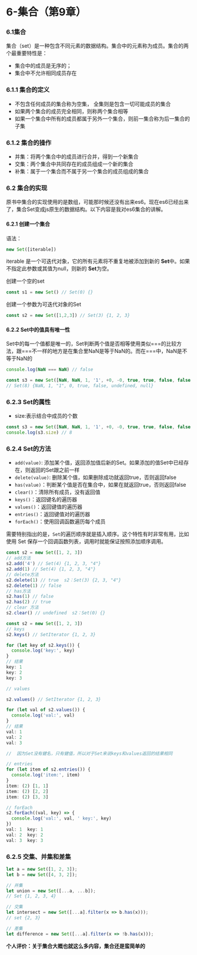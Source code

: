 # 6-集合（第9章）



### 6.1集合

集合（set）是一种包含不同元素的数据结构。集合中的元素称为成员。集合的两个最重要特性是：

- 集合中的成员是无序的；
- 集合中不允许相同成员存在 

### 6.1.1 集合的定义

- 不包含任何成员的集合称为空集， 全集则是包含一切可能成员的集合 
- 如果两个集合的成员完全相同，则称两个集合相等 
- 如果一个集合中所有的成员都属于另外一个集合，则前一集合称为后一集合的子集 

### 6.1.2 集合的操作

- 并集：将两个集合中的成员进行合并，得到一个新集合 
- 交集：两个集合中共同存在的成员组成一个新的集合 
- 补集：属于一个集合而不属于另一个集合的成员组成的集合 

### 6.2 集合的实现

原书中集合的实现使用的是数组，可能那时候还没有出来es6。现在es6已经出来了，集合Set变成js原生的数据结构。以下内容是我对es6集合的讲解。

#### 6.2.1 创建一个集合

语法：

``` js
new Set([iterable])
```

iterable 是一个可迭代对象，它的所有元素将不重复地被添加到新的 **Set**中。如果不指定此参数或其值为null，则新的 **Set**为空。

创建一个空的set

```js
const s1 = new Set() // Set(0) {}
```

创建一个参数为可迭代对象的Set

```js
const s2 = new Set([1,2,3]) // Set(3) {1, 2, 3}
```



#### 6.2.2 Set中的值具有唯一性

Set中的每一个值都是唯一的，Set判断两个值是否相等使用类似===的比较方法，跟===不一样的地方是在集合里NaN是等于NaN的。而在===中，NaN是不等于NaN的

```js
console.log(NaN === NaN) // false

const s3 = new Set([NaN, NaN, 1, '1', +0, -0, true, true, false, false, undefined, null]) 
// Set(8) {NaN, 1, "1", 0, true, false, undefined, null}
```



### 6.2.3 Set的属性

- size:表示结合中成员的个数

```js
const s3 = new Set([NaN, NaN, 1, '1', +0, -0, true, true, false, false, undefined, null]) 
console.log(s3.size) // 8
```

### 6.2.4 Set的方法

- `add(value)`: 添加某个值，返回添加值后新的Set。如果添加的值Set中已经存在，则返回的Set跟之前一样
- `delete(value)`: 删除某个值，如果删除成功就返回true，否则返回false
- `has(value)`：判断某个值是否在集合中，如果在就返回true，否则返回false
- `clear()`：清除所有成员，没有返回值
- `keys()`：返回键名的遍历器
- `values()`：返回键值的遍历器
- `entries()`：返回键值对的遍历器
- `forEach()`：使用回调函数遍历每个成员

需要特别指出的是，`Set`的遍历顺序就是插入顺序。这个特性有时非常有用，比如使用 Set 保存一个回调函数列表，调用时就能保证按照添加顺序调用。

```javascript
const s2 = new Set([1, 2, 3])
// add方法
s2.add('4') // Set(4) {1, 2, 3, "4"}
s2.add(1) // Set(4) {1, 2, 3, "4"}
// delete方法
s2.delete(1) // true  s2：Set(3) {2, 3, "4"}
s2.delete(1) // false
// has方法
s2.has(1) // false
s2.has(2) // true
// clear 方法
s2.clear() // undefined  s2：Set(0) {}
```

```javascript
const s2 = new Set([1, 2, 3])
// keys
s2.keys() // SetIterator {1, 2, 3}

for (let key of s2.keys()) {
  console.log('key:', key)
}
// 结果
key: 1
key: 2
key: 3

// values

s2.values() // SetIterator {1, 2, 3}

for (let val of s2.values()) {
  console.log('val:', val)
}
// 结果
val: 1
val: 2
val: 3

//  因为Set没有健名，只有健值，所以对于Set来说keys和values返回的结果相同

// entries
for (let item of s2.entries()) {
  console.log('item:', item)
}
item: (2) [1, 1]
item: (2) [2, 2]
item: (2) [3, 3]

// forEach
s2.forEach((val, key) => {
  console.log('val:', val, ' key:', key)
})
val: 1  key: 1
val: 2  key: 2
val: 3  key: 3

```

### 6.2.5 交集、并集和差集

```javascript
let a = new Set([1, 2, 3]);
let b = new Set([4, 3, 2]);

// 并集
let union = new Set([...a, ...b]);
// Set {1, 2, 3, 4}

// 交集
let intersect = new Set([...a].filter(x => b.has(x)));
// set {2, 3}

// 差集
let difference = new Set([...a].filter(x => !b.has(x)));
```



**个人评价：关于集合大概也就这么多内容，集合还是蛮简单的**

